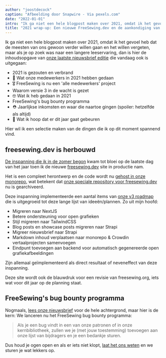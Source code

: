 ```yaml
---
author: "joostdecock"
caption: "Afbeelding door Snapwire - Via pexels.com"
date: "2022-01-01"
intro: "Ik ga niet een hele blogpost maken over 2021, omdat ik het gevoel heb dat de meesten van ons gewoon verder willen gaan en het willen vergeten, maar als je op zoek was naar meer leesvoer, dan is hier de inhoudsopgave van onze laatste nieuwsbrief die vandaag is uitgekomen:"
title: "2021 wrap-up: Een nieuwe FreeSewing.dev en de aankondiging van ons bug bounty programma"
---
```




Ik ga niet een hele blogpost maken over 2021, omdat ik het gevoel heb dat de meesten van ons gewoon verder willen gaan en het willen vergeten, maar als je op zoek was naar een langere leeservaring, dan is hier de inhoudsopgave van [onze laatste nieuwsbrief editie](/newsletter/2022q1/) die vandaag ook is uitgegaan:

- 2021 is gezouten en verbrand
- 🧐 Wat onze medewerkers in 2021 hebben gedaan
- 🎖️ FreeSewing is nu een 'alle medewerkers' project
- Waarom versie 3 in de wacht is gezet
- 🤓 Wat ik heb gedaan in 2021
- FreeSewing's bug bounty programma
- ⛑️ Jaarlijkse inkomsten en waar die naartoe gingen (spoiler: hetzelfde als altijd)
- 🤞 Wat ik hoop dat er dit jaar gaat gebeuren

Hier wil ik een selectie maken van de dingen die ik op dit moment spannend vind.

## freesewing.dev is herbouwd

[De inspanning die ik in de zomer begon](https://freesewing.dev/blog/project-2022) kwam tot bloei op de laatste dag van het jaar toen ik de nieuwe [freesewing.dev](https://freesewing.dev/blog/project-2022) site in productie nam.

Het is een compleet herontwerp en de code wordt nu [gehost in onze monorepo](https://github.com/freesewing/freesewing), wat betekent dat [onze speciale repository voor freesewing.dev](https://github.com/freesewing/freesewing.dev) nu is gearchiveerd.

Deze inspanning implementeerde een aantal items van [onze v3 roadmap](https://github.com/freesewing/freesewing/discussions/1278) die is uitgegroeid tot deze lange lijst van ideeën/plannen. Zo uit mijn hoofd:

- Migreren naar NextJS
- Betere ondersteuning voor open grafieken
- Stijl migreren naar TailwindCSS
- Blog posts en showcase posts migreren naar Strapi
- Migreer nieuwsbrief naar Strapi
- Markdown inhoud verplaatsen naar monorepo & Crowdin vertaalprojecten samenvoegen
- Eindpunt toevoegen aan backend voor automatisch gegenereerde open grafiekafbeeldingen

Zijn allemaal geïmplementeerd als direct resultaat of neveneffect van deze inspanning.

Deze site wordt ook de blauwdruk voor een revisie van freesewing.org, iets wat voor dit jaar op de planning staat.

## FreeSewing's bug bounty programma

Nogmaals, [lees onze nieuwsbrief](/newsletter/2022q1/) voor de hele achtergrond, maar hier is de kern: We lanceren nu het FreeSewing bug bounty programma:

> Als je een bug vindt in een van onze patronen of in onze kernbibliotheek, zullen we je (met jouw toestemming) toevoegen aan onze lijst van bijdragers en je een bedankje sturen.

Dus houd je ogen open en als er iets niet klopt, [laat het ons weten](https://discord.freesewing.org/) en we sturen je wat lekkers op.
